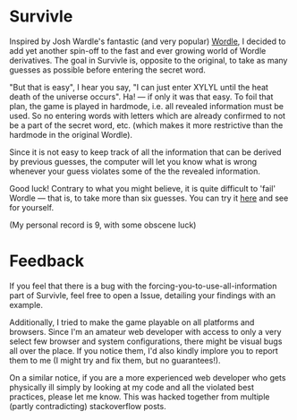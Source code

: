 # Survivle

Inspired by Josh Wardle's fantastic (and very popular) [Wordle](https://www.powerlanguage.co.uk/wordle/), I decided to add yet another spin-off to the fast and ever growing world of Wordle derivatives.
The goal in Survivle is, opposite to the original, to take as many guesses as possible before entering the secret word.


"But that is easy", I hear you say, "I can just enter XYLYL until the heat death of the universe occurs". Ha! — if only it was that easy. To foil that plan, the game is played in hardmode, i.e. all revealed information must be used.
So no entering words with letters which are already confirmed to not be a part of the secret word, etc. (which makes it more restrictive than the hardmode in the original Wordle).

Since it is not easy to keep track of all the information that can be derived by previous guesses, the computer will let you know what is wrong whenever your guess violates some of the the revealed information.

Good luck! Contrary to what you might believe, it is quite difficult to 'fail' Wordle — that is, to take more than six guesses. You can try it [here](https://lazyguyy.github.io/survivle/) and see for yourself.

(My personal record is 9, with some obscene luck) 

# Feedback

If you feel that there is a bug with the forcing-you-to-use-all-information part of Survivle, feel free to open a Issue, detailing your findings with an example.

Additionally, I tried to make the game playable on all platforms and browsers. Since I'm an amateur web developer with access to only a very select few browser and system configurations, there might be visual bugs all over the place.
If you notice them, I'd also kindly implore you to report them to me (I might try and fix them, but no guarantees!). 

On a similar notice, if you are a more experienced web developer who gets physically ill simply by looking at my code and all the violated best practices, please let me know. This was hacked together from multiple (partly contradicting) stackoverflow posts.


